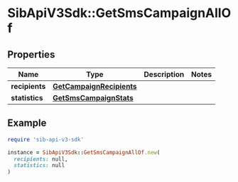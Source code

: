 # SibApiV3Sdk::GetSmsCampaignAllOf

## Properties

| Name | Type | Description | Notes |
| ---- | ---- | ----------- | ----- |
| **recipients** | [**GetCampaignRecipients**](GetCampaignRecipients.md) |  |  |
| **statistics** | [**GetSmsCampaignStats**](GetSmsCampaignStats.md) |  |  |

## Example

```ruby
require 'sib-api-v3-sdk'

instance = SibApiV3Sdk::GetSmsCampaignAllOf.new(
  recipients: null,
  statistics: null
)
```

